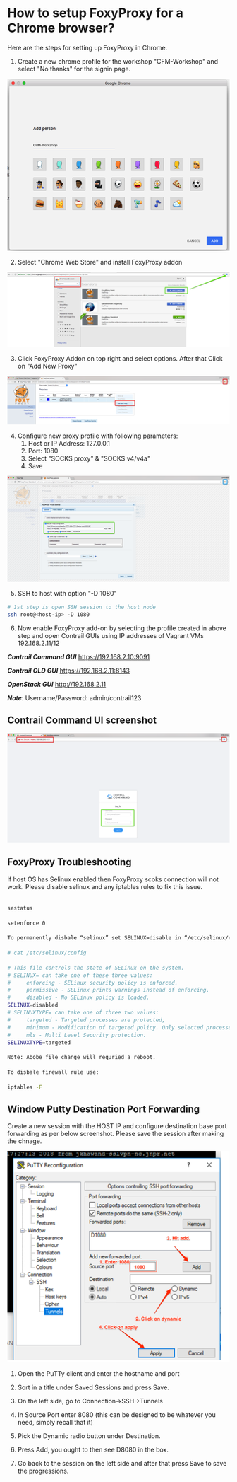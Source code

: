 # How to setup FoxyProxy for a Chrome browser?

Here are the steps for setting up FoxyProxy in Chrome.

1. Create a new chrome profile for the workshop "CFM-Workshop" and select "No thanks" for the signin page.
   
![FoxyProxy Chrome](images/FoxyProxy-Add-Person.png)

2. Select "Chrome Web Store" and install FoxyProxy addon 
   
![FoxyProxy Chrome](images/FoxyProxy-Chrome-Install.png)

3. Click FoxyProxy Addon on top right and select options. After that Click on "Add New Proxy"

![FoxyProxy Chrome](images/FoxyProxy-Add-New_Proxy.png)


4. Configure new proxy profile with following parameters:
    1. Host or IP Address: 127.0.0.1
    2. Port: 1080
    3. Select "SOCKS proxy" & "SOCKS v4/v4a"
    4. Save
   
![FoxyProxy Chrome](images/FoxyProxy-Chrome-Setttings.png)

5. SSH to host with option "-D 1080"
   
```bash
# 1st step is open SSH session to the host node 
ssh root@<host-ip> -D 1080
 ```

6. Now enable FoxyProxy add-on by selecting the profile created in above step and open Contrail GUIs using IP addresses of Vagrant VMs 192.168.2.11/12

***Contrail Command GUI*** https://192.168.2.10:9091

***Contrail OLD GUI*** https://192.168.2.11:8143

***OpenStack GUI*** http://192.168.2.11

***Note***: Username/Password: admin/contrail123

## Contrail Command UI screenshot
![Contrail Command GUI](images/FoxyProxy-Contrail-Command-UI.png)

## FoxyProxy Troubleshooting

If host OS has Selinux enabled then FoxyProxy scoks connection will not work. Please disable selinux and any iptables rules to fix this issue.

```bash

sestatus

setenforce 0

To permanently disbale “selinux” set SELINUX=disable in “/etc/selinux/config”

# cat /etc/selinux/config

# This file controls the state of SELinux on the system.
# SELINUX= can take one of these three values:
#     enforcing - SELinux security policy is enforced.
#     permissive - SELinux prints warnings instead of enforcing.
#     disabled - No SELinux policy is loaded.
SELINUX=disabled
# SELINUXTYPE= can take one of three two values:
#     targeted - Targeted processes are protected,
#     minimum - Modification of targeted policy. Only selected processes are protected. 
#     mls - Multi Level Security protection.
SELINUXTYPE=targeted

Note: Abobe file change will requried a reboot.

To disbale firewall rule use:

iptables -F

 ```

## Window Putty Destination Port Forwarding

Create a new session with the HOST IP and configure destination base port forwarding as per below screenshot. Please save the session after making the chnage.

![Contrail Command GUI](images/FoxyProxy-Putty-Setting.png)

1) Open the PuTTy client and enter the hostname and port

2) Sort in a title under Saved Sessions and press Save.

3) On the left side, go to Connection->SSH->Tunnels

4) In Source Port enter 8080 (this can be designed to be whatever you need, simply recall that it)

5) Pick the Dynamic radio button under Destination.

6) Press Add, you ought to then see D8080 in the box.

7) Go back to the session on the left side and after that press Save to save the progressions.
